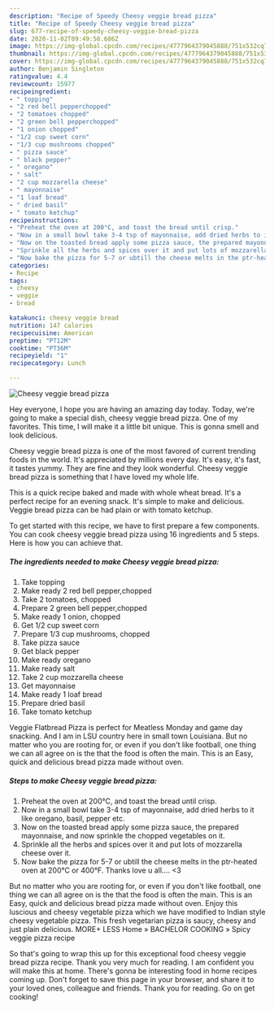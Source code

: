 ```yaml
---
description: "Recipe of Speedy Cheesy veggie bread pizza"
title: "Recipe of Speedy Cheesy veggie bread pizza"
slug: 677-recipe-of-speedy-cheesy-veggie-bread-pizza
date: 2020-11-02T09:49:58.686Z
image: https://img-global.cpcdn.com/recipes/4777964379045888/751x532cq70/cheesy-veggie-bread-pizza-recipe-main-photo.jpg
thumbnail: https://img-global.cpcdn.com/recipes/4777964379045888/751x532cq70/cheesy-veggie-bread-pizza-recipe-main-photo.jpg
cover: https://img-global.cpcdn.com/recipes/4777964379045888/751x532cq70/cheesy-veggie-bread-pizza-recipe-main-photo.jpg
author: Benjamin Singleton
ratingvalue: 4.4
reviewcount: 15977
recipeingredient:
- " topping"
- "2 red bell pepperchopped"
- "2 tomatoes chopped"
- "2 green bell pepperchopped"
- "1 onion chopped"
- "1/2 cup sweet corn"
- "1/3 cup mushrooms chopped"
- " pizza sauce"
- " black pepper"
- " oregano"
- " salt"
- "2 cup mozzarella cheese"
- " mayonnaise"
- "1 loaf bread"
- " dried basil"
- " tomato ketchup"
recipeinstructions:
- "Preheat the oven at 200°C, and toast the bread until crisp."
- "Now in a small bowl take 3-4 tsp of mayonnaise, add dried herbs to it like oregano, basil, pepper etc."
- "Now on the toasted bread apply some pizza sauce, the prepared mayonnaise, and now sprinkle the chopped vegetables on it."
- "Sprinkle all the herbs and spices over it and put lots of mozzarella cheese over it."
- "Now bake the pizza for 5-7 or ubtill the cheese melts in the ptr-heated oven at 200°C or 400°F. Thanks love u all.... &lt;3"
categories:
- Recipe
tags:
- cheesy
- veggie
- bread

katakunci: cheesy veggie bread 
nutrition: 147 calories
recipecuisine: American
preptime: "PT12M"
cooktime: "PT36M"
recipeyield: "1"
recipecategory: Lunch

---
```



![Cheesy veggie bread pizza](https://img-global.cpcdn.com/recipes/4777964379045888/751x532cq70/cheesy-veggie-bread-pizza-recipe-main-photo.jpg)

Hey everyone, I hope you are having an amazing day today. Today, we're going to make a special dish, cheesy veggie bread pizza. One of my favorites. This time, I will make it a little bit unique. This is gonna smell and look delicious.

Cheesy veggie bread pizza is one of the most favored of current trending foods in the world. It's appreciated by millions every day. It's easy, it's fast, it tastes yummy. They are fine and they look wonderful. Cheesy veggie bread pizza is something that I have loved my whole life.

This is a quick recipe baked and made with whole wheat bread. It&#39;s a perfect recipe for an evening snack. It&#39;s simple to make and delicious. Veggie bread pizza can be had plain or with tomato ketchup.


To get started with this recipe, we have to first prepare a few components. You can cook cheesy veggie bread pizza using 16 ingredients and 5 steps. Here is how you can achieve that.

<!--inarticleads1-->

##### The ingredients needed to make Cheesy veggie bread pizza:

1. Take  topping
1. Make ready 2 red bell pepper,chopped
1. Take 2 tomatoes, chopped
1. Prepare 2 green bell pepper,chopped
1. Make ready 1 onion, chopped
1. Get 1/2 cup sweet corn
1. Prepare 1/3 cup mushrooms, chopped
1. Take  pizza sauce
1. Get  black pepper
1. Make ready  oregano
1. Make ready  salt
1. Take 2 cup mozzarella cheese
1. Get  mayonnaise
1. Make ready 1 loaf bread
1. Prepare  dried basil
1. Take  tomato ketchup


Veggie Flatbread Pizza is perfect for Meatless Monday and game day snacking. And I am in LSU country here in small town Louisiana. But no matter who you are rooting for, or even if you don&#39;t like football, one thing we can all agree on is the that the food is often the main. This is an Easy, quick and delicious bread pizza made without oven. 

<!--inarticleads2-->

##### Steps to make Cheesy veggie bread pizza:

1. Preheat the oven at 200°C, and toast the bread until crisp.
1. Now in a small bowl take 3-4 tsp of mayonnaise, add dried herbs to it like oregano, basil, pepper etc.
1. Now on the toasted bread apply some pizza sauce, the prepared mayonnaise, and now sprinkle the chopped vegetables on it.
1. Sprinkle all the herbs and spices over it and put lots of mozzarella cheese over it.
1. Now bake the pizza for 5-7 or ubtill the cheese melts in the ptr-heated oven at 200°C or 400°F. Thanks love u all.... &lt;3


But no matter who you are rooting for, or even if you don&#39;t like football, one thing we can all agree on is the that the food is often the main. This is an Easy, quick and delicious bread pizza made without oven. Enjoy this luscious and cheesy vegetable pizza which we have modified to Indian style cheesy vegetable pizza. This fresh vegetarian pizza is saucy, cheesy and just plain delicious. MORE+ LESS Home » BACHELOR COOKING » Spicy veggie pizza recipe 

So that's going to wrap this up for this exceptional food cheesy veggie bread pizza recipe. Thank you very much for reading. I am confident you will make this at home. There's gonna be interesting food in home recipes coming up. Don't forget to save this page in your browser, and share it to your loved ones, colleague and friends. Thank you for reading. Go on get cooking!
